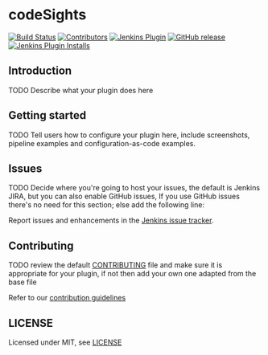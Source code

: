# codeSights

[![Build Status](https://ci.jenkins.io/job/Plugins/job/codeSights-plugin/job/master/badge/icon)](https://ci.jenkins.io/job/Plugins/job/codeSights-plugin/job/master/)
[![Contributors](https://img.shields.io/github/contributors/jenkinsci/codeSights-plugin.svg)](https://github.com/jenkinsci/codeSights-plugin/graphs/contributors)
[![Jenkins Plugin](https://img.shields.io/jenkins/plugin/v/codeSights.svg)](https://plugins.jenkins.io/codeSights)
[![GitHub release](https://img.shields.io/github/release/jenkinsci/codeSights-plugin.svg?label=changelog)](https://github.com/jenkinsci/codeSights-plugin/releases/latest)
[![Jenkins Plugin Installs](https://img.shields.io/jenkins/plugin/i/codeSights.svg?color=blue)](https://plugins.jenkins.io/codeSights)

## Introduction

TODO Describe what your plugin does here

## Getting started

TODO Tell users how to configure your plugin here, include screenshots, pipeline examples and 
configuration-as-code examples.

## Issues

TODO Decide where you're going to host your issues, the default is Jenkins JIRA, but you can also enable GitHub issues,
If you use GitHub issues there's no need for this section; else add the following line:

Report issues and enhancements in the [Jenkins issue tracker](https://issues.jenkins-ci.org/).

## Contributing

TODO review the default [CONTRIBUTING](https://github.com/jenkinsci/.github/blob/master/CONTRIBUTING.md) file and make sure it is appropriate for your plugin, if not then add your own one adapted from the base file

Refer to our [contribution guidelines](https://github.com/jenkinsci/.github/blob/master/CONTRIBUTING.md)

## LICENSE

Licensed under MIT, see [LICENSE](LICENSE.md)

